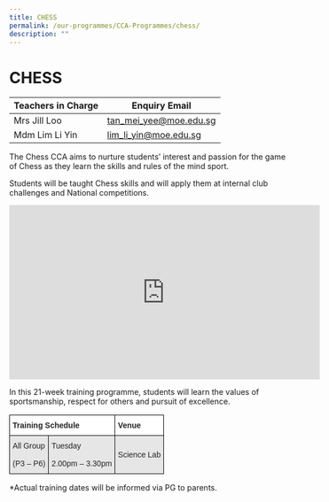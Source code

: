 ```yaml
---
title: CHESS
permalink: /our-programmes/CCA-Programmes/chess/
description: ""
---
```


# **CHESS**






| Teachers in Charge| Enquiry Email|
| -------- | -------- |
| Mrs Jill Loo    | tan_mei_yee@moe.edu.sg     | 
|Mdm Lim Li Yin| lim_li_yin@moe.edu.sg|



The Chess CCA aims to nurture students’ interest and passion for the game of Chess as they learn the skills and rules of the mind sport.

Students will be taught Chess skills and will apply them at internal club challenges and National competitions.

<iframe width="560" height="315" src="https://www.youtube.com/embed/YiQQt2CEzsY" title="YouTube video player" frameborder="0" allow="accelerometer; autoplay; clipboard-write; encrypted-media; gyroscope; picture-in-picture; web-share" allowfullscreen></iframe>

In this 21-week training programme, students will learn the values of sportsmanship, respect for others and pursuit of excellence.




<table style="border-collapse:collapse;border-spacing:0" class="tg"><thead><tr><th style="background-color:#FFF;border-color:#000000;border-style:solid;border-width:1px;color:#222;font-family:Arial, sans-serif;font-size:14px;font-weight:bold;overflow:hidden;padding:10px 5px;text-align:left;vertical-align:top;word-break:normal" colspan="2"><span style="font-weight:bold">Training Schedule</span></th><th style="background-color:#FFF;border-color:black;border-style:solid;border-width:1px;color:#222;font-family:Arial, sans-serif;font-size:14px;font-weight:bold;overflow:hidden;padding:10px 5px;text-align:left;vertical-align:top;word-break:normal"><span style="font-weight:bold">Venue</span></th></tr></thead><tbody><tr><td style="background-color:#E6E6E6;border-color:#000000;border-style:solid;border-width:1px;color:#222;font-family:Arial, sans-serif;font-size:14px;overflow:hidden;padding:10px 5px;text-align:left;vertical-align:middle;word-break:normal">All  Group<br><br>(P3 – P6)</td><td style="background-color:#E6E6E6;border-color:#000000;border-style:solid;border-width:1px;color:#222;font-family:Arial, sans-serif;font-size:14px;overflow:hidden;padding:10px 5px;text-align:left;vertical-align:middle;word-break:normal">Tuesday<br><br>2.00pm – 3.30pm</td><td style="background-color:#E6E6E6;border-color:black;border-style:solid;border-width:1px;color:#222;font-family:Arial, sans-serif;font-size:14px;overflow:hidden;padding:10px 5px;text-align:left;vertical-align:middle;word-break:normal">Science Lab</td></tr></tbody></table>

\*Actual training dates will be informed via PG to parents.